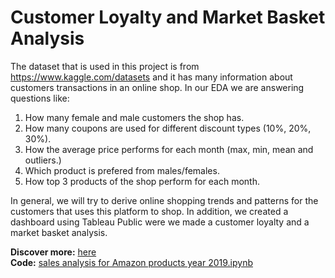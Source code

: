 # Customer Loyalty and Market Basket Analysis

The dataset that is used in this project is from https://www.kaggle.com/datasets and it has many information about customers transactions in an online shop.
In our EDA we are answering questions like:
1. How many female and male customers the shop has.
2. How many coupons are used for different discount types (10%, 20%, 30%).
3. How the average price performs for each month (max, min, mean and outliers.)
4. Which product is prefered from males/females.
5. How top 3 products of the shop perform for each month.

In general, we will try to derive online shopping trends and patterns for the customers that uses this platform to shop.
In addition, we created a dashboard using Tableau Public were we made a customer loyalty and a market basket analysis.

**Discover more:** [here](https://grigoriaangelou.github.io/........) <br>
**Code:** [sales analysis for Amazon products year 2019.ipynb](https://github.com/GrigoriaAngelou/Online-Shopping-Analysis-for-2019/blob/8ffb99dc835bc3044f91c487fb76b3dc9177bb99/online-shopping-eda-for-beginners.ipynb)
